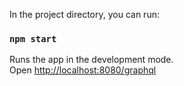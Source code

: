 In the project directory, you can run:

### `npm start`

Runs the app in the development mode.\
Open [http://localhost:8080/graphql](http://localhost:8080/graphql)
